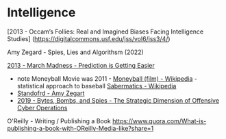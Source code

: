 # Intelligence

[2013 - Occam’s Follies: Real and Imagined Biases Facing Intelligence Studies]
(https://digitalcommons.usf.edu/jss/vol6/iss3/4/)

Amy Zegard - Spies, Lies and Algorithsm (2022)

[2013 - March Madness - Prediction is Getting Easier](https://www.gsb.stanford.edu/insights/what-march-madness-tells-us-about-forecasting)
- note Moneyball Movie was 2011 - [Moneyball (film) - Wikipedia](https://en.wikipedia.org/wiki/Moneyball_(film)) - statistical approach to baseball [Sabermatics - Wikipedia](https://en.wikipedia.org/wiki/Sabermetrics)
- [Standofrd - Amy Zegart](https://cisac.fsi.stanford.edu/people/amy_zegart)
- [2019 - Bytes, Bombs, and Spies - The Strategic Dimension of Offensive Cyber Operations](https://cisac.fsi.stanford.edu/publication/bytes-bombs-and-spies-strategic-dimensions-offensive-cyber-operations)


O'Reilly - Writing / Publishing a Book
https://www.quora.com/What-is-publishing-a-book-with-OReilly-Media-like?share=1
